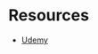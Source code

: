 # Resources

* [Udemy](https://www.udemy.com/course/react-native-mobile-app-design-code-and-publish/learn/lecture/16907798#overview)